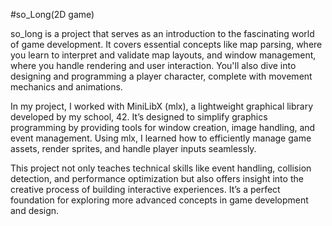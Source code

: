#so_Long(2D game)

so_long is a project that serves as an introduction to the fascinating world of game development. It covers essential concepts like map parsing, where you learn to interpret and validate map layouts, and window management, where you handle rendering and user interaction. You'll also dive into designing and programming a player character, complete with movement mechanics and animations.

In my project, I worked with MiniLibX (mlx), a lightweight graphical library developed by my school, 42. It’s designed to simplify graphics programming by providing tools for window creation, image handling, and event management. Using mlx, I learned how to efficiently manage game assets, render sprites, and handle player inputs seamlessly.

This project not only teaches technical skills like event handling, collision detection, and performance optimization but also offers insight into the creative process of building interactive experiences. It’s a perfect foundation for exploring more advanced concepts in game development and design.
